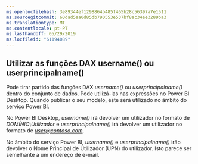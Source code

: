 ```yaml
---
ms.openlocfilehash: 3e89344ef1298864b485f465b28c56397a7e1511
ms.sourcegitcommit: 60dad5aa0d85db790553e537bf8ac34ee3289ba3
ms.translationtype: MT
ms.contentlocale: pt-PT
ms.lasthandoff: 05/29/2019
ms.locfileid: "61194089"
---
```

## <a name="using-the-username-or-userprincipalname-dax-function"></a>Utilizar as funções DAX username() ou userprincipalname()
Pode tirar partido das funções DAX *username()* ou *userprincipalname()* dentro do conjunto de dados. Pode utilizá-las nas expressões no Power BI Desktop. Quando publicar o seu modelo, este será utilizado no âmbito do serviço Power BI.

No Power BI Desktop, *username()* irá devolver um utilizador no formato de *DOMÍNIO\Utilizador* e *userprincipalname()* irá devolver um utilizador no formato de  <em>user@contoso.com</em>.

No âmbito do serviço Power BI, *username()* e *userprincipalname()* irão devolver o Nome Principal de Utilizador (UPN) do utilizador. Isto parece ser semelhante a um endereço de e-mail.

